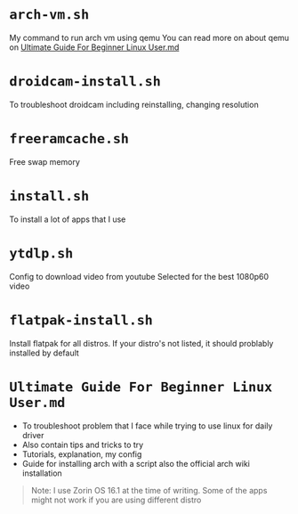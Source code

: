 # `arch-vm.sh`
My command to run arch vm using qemu
You can read more on about qemu on [Ultimate Guide For Beginner Linux User.md](https://github.com/get543/linux-beginner-guide/blob/main/Ultimate%20Guide%20For%20Beginner%20Linux%20User.md)

# `droidcam-install.sh`
To troubleshoot droidcam including reinstalling, changing resolution

# `freeramcache.sh`
Free swap memory

# `install.sh`
To install a lot of apps that I use

# `ytdlp.sh`
Config to download video from youtube
Selected for the best 1080p60 video

# `flatpak-install.sh`
Install flatpak for all distros. If your distro's not listed, it should problably installed by default

# `Ultimate Guide For Beginner Linux User.md`
- To troubleshoot problem that I face while trying to use linux for daily driver
- Also contain tips and tricks to try
- Tutorials, explanation, my config
- Guide for installing arch with a script also the official arch wiki installation

> Note: I use Zorin OS 16.1 at the time of writing. Some of the apps might not work if you are using different distro